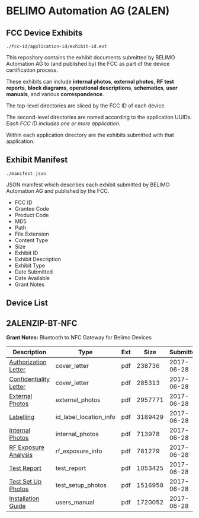 # BELIMO Automation AG (2ALEN)
## FCC Device Exhibits

```
./fcc-id/application-id/exhibit-id.ext
```

This repository contains the exhibit documents submitted by BELIMO Automation AG to (and published by) the FCC as part of the device certification process.

These exhibits can include **internal photos**, **external photos**, **RF test reports**, **block diagrams**, **operational descriptions**, **schematics**, **user manuals**, and various **correspondence**.

The top-level directories are sliced by the FCC ID of each device.

The second-level directories are named according to the application UUIDs. *Each FCC ID includes one or more application.*

Within each application directory are the exhibits submitted with that application. 

## Exhibit Manifest

```
./manifest.json
```

JSON manifest which describes each exhibit submitted by BELIMO Automation AG and published by the FCC.

- FCC ID
- Grantee Code
- Product Code
- MD5
- Path
- File Extension
- Content Type
- Size
- Exhibit ID
- Exhibit Description
- Exhibit Type
- Date Submitted
- Date Available
- Grant Notes

## Device List
## 2ALENZIP-BT-NFC
**Grant Notes:** Bluetooth to NFC Gateway for Belimo Devices

| Description | Type | Ext | Size | Submitted | Available |
| ----------- | ---- | --- | ---- | --------- | --------- |
| [Authorization Letter](2ALENZIP-BT-NFC/a87b8dba148ac2d2d4448b112efa2857/3442372.pdf) | cover_letter | pdf | 238736 | 2017-06-28 | 2017-06-28 |
| [Confidentiality Letter](2ALENZIP-BT-NFC/a87b8dba148ac2d2d4448b112efa2857/3442373.pdf) | cover_letter | pdf | 285313 | 2017-06-28 | 2017-06-28 |
| [External Photos](2ALENZIP-BT-NFC/a87b8dba148ac2d2d4448b112efa2857/3442374.pdf) | external_photos | pdf | 2957771 | 2017-06-28 | 2017-06-28 |
| [Labelling](2ALENZIP-BT-NFC/a87b8dba148ac2d2d4448b112efa2857/3442376.pdf) | id_label_location_info | pdf | 3189429 | 2017-06-28 | 2017-06-28 |
| [Internal Photos](2ALENZIP-BT-NFC/a87b8dba148ac2d2d4448b112efa2857/3442375.pdf) | internal_photos | pdf | 713978 | 2017-06-28 | 2017-06-28 |
| [RF Exposure Analysis](2ALENZIP-BT-NFC/a87b8dba148ac2d2d4448b112efa2857/3442381.pdf) | rf_exposure_info | pdf | 781279 | 2017-06-28 | 2017-06-28 |
| [Test Report](2ALENZIP-BT-NFC/a87b8dba148ac2d2d4448b112efa2857/3442383.pdf) | test_report | pdf | 1053425 | 2017-06-28 | 2017-06-28 |
| [Test Set Up Photos](2ALENZIP-BT-NFC/a87b8dba148ac2d2d4448b112efa2857/3442391.pdf) | test_setup_photos | pdf | 1516958 | 2017-06-28 | 2017-06-28 |
| [Installation Guide](2ALENZIP-BT-NFC/a87b8dba148ac2d2d4448b112efa2857/3442392.pdf) | users_manual | pdf | 1720052 | 2017-06-28 | 2017-06-28 |
